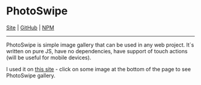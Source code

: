 # PhotoSwipe
[Site](http://photoswipe.com/) | [GitHub](https://github.com/dimsemenov/PhotoSwipe) | [NPM](https://www.npmjs.com/package/photoswipe)

---

PhotoSwipe is simple image gallery that can be used in any web project. It`s written on pure JS, have no dependencies, have support of touch actions (will be useful for mobile devices).

I used it on [this site](https://alena-pakhomova.github.io/pages/work.html) - click on some image at the bottom of the page to see PhotoSwipe gallery.